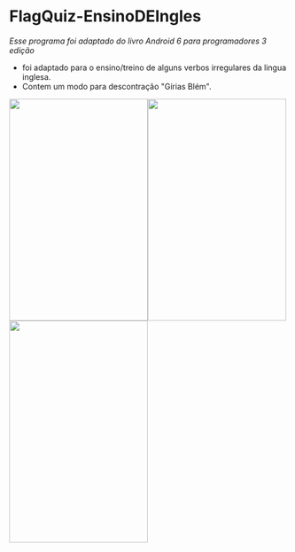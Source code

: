 # FlagQuiz-EnsinoDEIngles
 <i>Esse programa foi adaptado do livro Android 6 para programadores 3 edição</i>
 <ul>
 <li>foi adaptado para o ensino/treino de alguns verbos irregulares da lingua inglesa.</li>
 <li>Contem um modo para descontração "Gírias Blém".</li>
</ul>

<table>
  <tr>
    <img src='https://user-images.githubusercontent.com/42920754/81047038-23d4fe80-8ea9-11ea-9af1-aa24d55f28ef.jpg' width='250' height='400'>
  </tr>
  <tr>
    <img src='https://user-images.githubusercontent.com/42920754/81047054-2afc0c80-8ea9-11ea-903e-08523f6e3809.jpg' width='250' height='400'>
  </tr>
  <tr>
    <img src='https://user-images.githubusercontent.com/42920754/81047060-2f282a00-8ea9-11ea-8ec1-d22f7669c68e.jpg' width='250' height='400'>
  </tr>
 </table>



